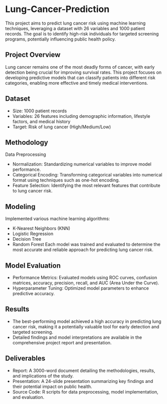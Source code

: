 # Lung-Cancer-Prediction

This project aims to predict lung cancer risk using machine learning techniques, leveraging a dataset with 26 variables and 1000 patient records. The goal is to identify high-risk individuals for targeted screening programs, potentially influencing public health policy.

## Project Overview
Lung cancer remains one of the most deadly forms of cancer, with early detection being crucial for improving survival rates. This project focuses on developing predictive models that can classify patients into different risk categories, enabling more effective and timely medical interventions.

## Dataset
- Size: 1000 patient records
- Variables: 26 features including demographic information, lifestyle factors, and medical history
- Target: Risk of lung cancer (High/Medium/Low)

## Methodology
Data Preprocessing
- Normalization: Standardizing numerical variables to improve model performance.
- Categorical Encoding: Transforming categorical variables into numerical format using techniques such as one-hot encoding.
- Feature Selection: Identifying the most relevant features that contribute to lung cancer risk.

## Modeling
Implemented various machine learning algorithms:
- K-Nearest Neighbors (KNN)
- Logistic Regression
- Decision Tree
- Random Forest
Each model was trained and evaluated to determine the most accurate and reliable approach for predicting lung cancer risk.

## Model Evaluation
- Performance Metrics: Evaluated models using ROC curves, confusion matrices, accuracy, precision, recall, and AUC (Area Under the Curve).
- Hyperparameter Tuning: Optimized model parameters to enhance predictive accuracy.

## Results
- The best-performing model achieved a high accuracy in predicting lung cancer risk, making it a potentially valuable tool for early detection and targeted screening.
- Detailed findings and model interpretations are available in the comprehensive project report and presentation.

## Deliverables
- Report: A 3000-word document detailing the methodologies, results, and implications of the study.
- Presentation: A 24-slide presentation summarizing key findings and their potential impact on public health.
- Source Code: R scripts for data preprocessing, model implementation, and evaluation.


